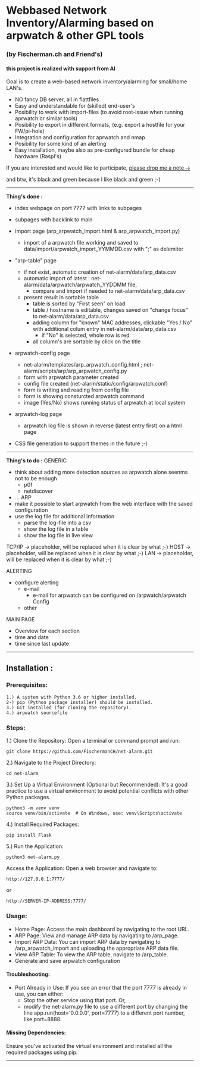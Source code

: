 # Webbased Network Inventory/Alarming based on arpwatch & other GPL tools
### (by Fischerman.ch and Friend's)
#### this project is realized with support from AI 



Goal is to create a web-based network inventory/alarming for small/home LAN's.
- NO fancy DB server, all in flattfiles
- Easy and understandable for (skilled) end-user's
- Posibility to work with import-files (to avoid root-issue when running aprwatch or similar tools)
- Posibility to export in different formats, (e.g. export a hostfile for your FW/pi-hole)
- Integration and configuration for aprwatch and nmap
- Posibility for some kind of an alerting
- Easy installation, maybe also as pre-configured bundle for cheap hardware (Raspi's)

If you are interested and would like to participate, [please drop me a note ->](https://www.fischerman.ch/?page_id=11)

and btw, it's black and green because I like black and green ;-)

---

**Thing's done :**
- index webpage on port 7777 with links to subpages
- subpages with backlink to main
- import page (arp_arpwatch_import.html & arp_arpwatch_import.py)
    - import of a arpwatch file working and saved to data/import/arpwatch_import_YYMMDD.csv with ";" as delemiter
- "arp-table" page
    - if not exist, automatic creation of net-alarm/data/arp_data.csv
    - automatic import of latest : net-alarm/data/arpwatch/arpwatch_YYDDMM file, 
        - compare and import if needed to net-alarm/data/arp_data.csv
    - present result in sortable table
        - table is sorted by "First seen" on load
        - table / hostname is editable, changes saved on "change focus" to net-alarm/data/arp_data.csv
        - adding column for "known" MAC addresses, clickable "Yes / No" with additional colum entry in net-alarm/data/arp_data.csv
            - if "No" is selected, whole row is red
        - all column's are sortable by click on the title
- arpwatch-config page 
    - net-alarm/templates/arp_arpwatch_config.html ; net-alarm/scripts/arp/arp_arpwatch_config.py 
    - form with arpwatch parameter created
    - config file created (net-alarm/static/config/arpwatch.conf)
    - form is writing and reading from config file 
    - form is showing consturcted arpwatch command
    - image (Yes/No) shows running status of arpwatch at local system
 - arpwatch-log page   
    - arpwatch log file is shown in reverse (latest entry first) on a html page 

- CSS file generation to support themes in the future ;-)

---

**Thing's to do :**
GENERIC
- think about adding more detection sources as arpwatch alone seenms not to be enough
    - p0f
    - netdiscover
- ...
ARP
- make it possible to start arpwatch from the web interface with the saved configuration
- use the log file for additional information 
    - parse the log-file into a csv
    - show the log file in a table 
    - show the log file in live view 

TCP/IP  -> placeholder, will be replaced when it is clear by what ;-)
HOST    -> placeholder, will be replaced when it is clear by what ;-)
LAN     -> placeholder, will be replaced when it is clear by what ;-)

ALERTING
- configure alerting
    - e-mail
        - e-mail for arpwatch can be configured on /arpwatch/arpwatch Config
    - other 

MAIN PAGE
- Overview for each section
- time and date
- time since last update 

---
## Installation :
### Prerequisites:
```
1.) A system with Python 3.6 or higher installed.
2-) pip (Python package installer) should be installed.
3.) Git installed (for cloning the repository).
4.) arpwatch sourcefile 
```
### Steps:
1.) Clone the Repository:
Open a terminal or command prompt and run:
```
git clone https://github.com/FischermanCH/net-alarm.git
```
2.) Navigate to the Project Directory:
```
cd net-alarm
```
3.) Set Up a Virtual Environment (Optional but Recommended):
It's a good practice to use a virtual environment to avoid potential conflicts with other Python packages.
```
python3 -m venv venv
source venv/bin/activate  # On Windows, use: venv\Scripts\activate
```
4.) Install Required Packages:
```
pip install Flask
```
5.) Run the Application:
```
python3 net-alarm.py
```
Access the Application:
Open a web browser and navigate to:
```
http://127.0.0.1:7777/
```
or
```
http://SERVER-IP-ADDRESS:7777/
```
### Usage:

- Home Page: Access the main dashboard by navigating to the root URL.
- ARP Page: View and manage ARP data by navigating to /arp_page.
- Import ARP Data: You can import ARP data by navigating to /arp_arpwatch_import and uploading the appropriate ARP data file.
- View ARP Table: To view the ARP table, navigate to /arp_table.
- Generate and save arpwatch configuration

#### Troubleshooting:
- Port Already in Use: If you see an error that the port 7777 is already in use, you can either:
    - Stop the other service using that port.
Or, 
    - modify the net-alarm.py file to use a different port by changing the line app.run(host='0.0.0.0', port=7777) to a different port number, like port=8888.

#### Missing Dependencies: 
Ensure you've activated the virtual environment and installed all the required packages using pip.

---